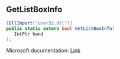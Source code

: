 ## GetListBoxInfo

```csharp
[DllImport("user32.dll")]
public static extern bool GetListBoxInfo(
   IntPtr hwnd
);
```

Microsoft documentation: [Link](https://docs.microsoft.com/en-us/windows/win32/api/winuser/nf-winuser-getlistboxinfo)
